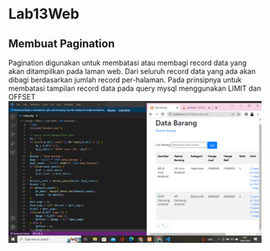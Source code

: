 # Lab13Web

## Membuat Pagination
Pagination digunakan untuk membatasi atau membagi record data yang akan ditampilkan pada
laman web. Dari seluruh record data yang ada akan dibagi berdasarkan jumlah record
per-halaman. Pada prinsipnya untuk membatasi tampilan record data pada query mysql menggunakan LIMIT dan OFFSET
![gambar1](screenshot/ss1.png)